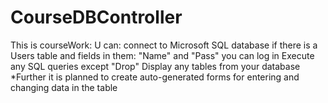 # CourseDBController
This is courseWork:
U can:
connect to Microsoft SQL database
if there is a Users table and fields in them: "Name" and "Pass" you can log in
Execute any SQL queries except "Drop"
Display any tables from your database
*Further it is planned to create auto-generated forms for entering and changing data in the table
